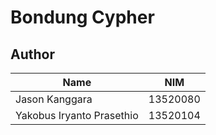 # Bondung Cypher

## Author
|Name|NIM|
|---|---|
|Jason Kanggara|13520080|
|Yakobus Iryanto Prasethio|13520104|